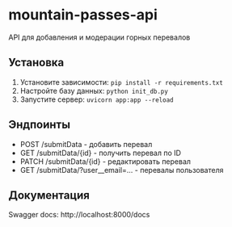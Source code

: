 # mountain-passes-api

API для добавления и модерации горных перевалов

## Установка
1. Установите зависимости: `pip install -r requirements.txt`
2. Настройте базу данных: `python init_db.py`
3. Запустите сервер: `uvicorn app:app --reload`

## Эндпоинты
- POST /submitData - добавить перевал
- GET /submitData/{id} - получить перевал по ID
- PATCH /submitData/{id} - редактировать перевал
- GET /submitData/?user__email=... - перевалы пользователя

## Документация
Swagger docs: http://localhost:8000/docs
